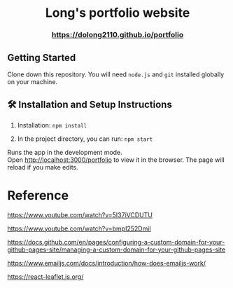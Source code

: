 <h1 align='center'>
    Long's portfolio website
</h1>
<h3 align='center'>
    <a href='https://dolong2110.github.io/portfolio' target='_blank'>
        https://dolong2110.github.io/portfolio
    </a>
</h3>

## Getting Started

Clone down this repository. You will need `node.js` and `git` installed globally on your machine.

## 🛠 Installation and Setup Instructions

1. Installation: `npm install`

2. In the project directory, you can run: `npm start`

Runs the app in the development mode.\
Open [http://localhost:3000/portfolio](http://localhost:3000/portfolio) to view it in the browser.
The page will reload if you make edits.

# Reference

https://www.youtube.com/watch?v=5I37iVCDUTU

https://www.youtube.com/watch?v=bmpI252DmiI

https://docs.github.com/en/pages/configuring-a-custom-domain-for-your-github-pages-site/managing-a-custom-domain-for-your-github-pages-site

https://www.emailjs.com/docs/introduction/how-does-emailjs-work/

https://react-leaflet.js.org/